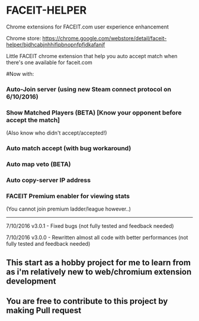 # FACEIT-HELPER
Chrome extensions for FACEIT.com user experience enhancement

Chrome store:
https://chrome.google.com/webstore/detail/faceit-helper/bjdhcabjnhhifipbnopnfpfidkafanjf

Little FACEIT chrome extension that help you auto accept match when there's one available for faceit.com


#Now with:
### Auto-Join server (using new Steam connect protocol on 6/10/2016)
### Show Matched Players (BETA) [Know your opponent before accept the match]
(Also know who didn't accept/accepted!)
### Auto match accept (with bug workaround)
### Auto map veto (BETA)
### Auto copy-server IP address
### FACEIT Premium enabler for viewing stats
(You cannot join premium ladder/league however..)

---------------------------------------------------------------------------------
7/10/2016
v3.0.1 - Fixed bugs
(not fully tested and feedback needed)

7/10/2016
v3.0.0 - Rewritten almost all code with better performances
(not fully tested and feedback needed)

## This start as a hobby project for me to learn from as i'm relatively new to web/chromium extension development
## You are free to contribute to this project by making Pull request

